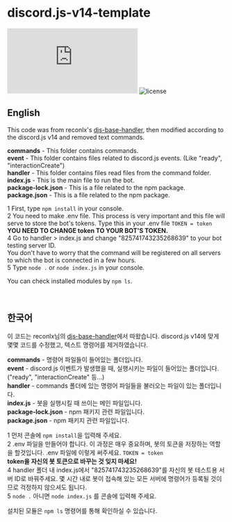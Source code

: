 # discord.js-v14-template
![node-current](https://img.shields.io/node/v/discord.js?style=flat-square)
![license](https://img.shields.io/github/license/GreenScreen410/discord.js-v14-template?style=flat-square)

## English

This code was from reconlx's [djs-base-handler](https://github.com/reconlx/djs-base-handler), then modified according to the discord.js v14 and removed text commands.

**commands** - This folder contains commands.<br/>
**event** - This folder contains files related to discord.js events. (Like "ready", "interactionCreate")<br/>
**handler**  - This folder contains files read files from the command folder.<br/>
**index.js** - This is the main file to run the bot.<br/>
**package-lock.json** - This is a file related to the npm package.<br/>
**package.json** - This is a file related to the npm package.

1 First, type `npm install` in your console.<br/>
2 You need to make .env file. This process is very important and this file will serve to store the bot's tokens. Type this in your .env file `TOKEN = token` <br/>
**YOU NEED TO CHANGE token TO YOUR BOT'S TOKEN.**</br>
4 Go to handler > index.js and change "825741743235268639" to your bot testing server ID.</br>
You don't have to worry that the command will be registered on all servers to which the bot is connected in a few hours.</br>
5 Type `node .` or `node index.js` in your console.

You can check installed modules by `npm ls`.

<br/>

## 한국어
이 코드는 reconlx님의 [djs-base-handler](https://github.com/reconlx/djs-base-handler)에서 따왔습니다. discord.js v14에 맞게 몇몇 코드를 수정했고, 텍스트 명령어를 제거하였습니다.

**commands** - 명령어 파일들이 들어있는 폴더입니다.<br/>
**event** - discord.js 이벤트가 발생했을 때, 실행시키는 파일이 들어있는 폴더입니다. ("ready", "interactionCreate" 등...)<br/>
**handler**  - commands 폴더에 있는 명령어 파일들을 불러오는 파일이 있는 폴더입니다.<br/>
**index.js** - 봇을 실행시킬 때 쓰이는 메인 파일입니다. <br/>
**package-lock.json** - npm 패키지 관련 파일입니다.<br/>
**package.json** - npm 패키지 관련 파일입니다.

1 먼저 콘솔에 `npm install`을 입력해 주세요.<br/>
2 .env 파일을 만들어야 합니다. 이 과정은 매우 중요하며, 봇의 토큰을 저장하는 역할을 할것입니다. .env 파일에 이렇게 써주세요. `TOKEN = token` <br/>
**token을 자신의 봇 토큰으로 바꾸는 것 잊지 마세요!**<br/>
4 handler 폴더 내 index.js에서 "825741743235268639"를 자신의 봇 테스트용 서버 ID로 바꿔주세요.
몇 시간 내로 봇이 접속해 있는 모든 서버에 명령어가 등록될 것이므로 걱정하지 않으셔도 됩니다.</br>
5 `node .` 아니면 `node index.js` 를 콘솔에 입력해 주세요. </br>

설치된 모듈은 `npm ls` 명령어를 통해 확인하실 수 있습니다.
